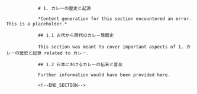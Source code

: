 
                # 1. カレーの歴史と起源
                
                *Content generation for this section encountered an error. This is a placeholder.*
                
                ## 1.1 古代から現代のカレー発展史
                
                This section was meant to cover important aspects of 1. カレーの歴史と起源 related to カレー.
                
                ## 1.2 日本におけるカレーの伝来と普及
                
                Further information would have been provided here.
                
                <!--END_SECTION-->
                